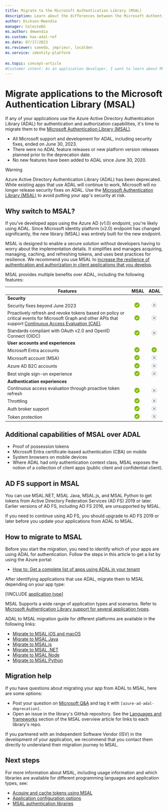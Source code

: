 ```yaml
---
title: Migrate to the Microsoft Authentication Library (MSAL)
description: Learn about the differences between the Microsoft Authentication Library (MSAL) and Azure AD Authentication Library (ADAL) and how to migrate to MSAL.
author: Dickson-Mwendia
manager: CelesteDG
ms.author: dmwendia
ms.custom: has-adal-ref
ms.date: 07/17/2023
ms.reviewer: saeeda, jmprieur, localden
ms.service: identity-platform

ms.topic: concept-article
#Customer intent: As an application developer, I want to learn about MSAL so I can migrate my ADAL applications to MSAL.
---
```


# Migrate applications to the Microsoft Authentication Library (MSAL)

If any of your applications use the Azure Active Directory Authentication Library (ADAL) for authentication and authorization capabilities, it's time to migrate them to the [Microsoft Authentication Library (MSAL)](/entra/msal).

- All Microsoft support and development for ADAL, including security fixes, ended on June 30, 2023.
- There were no ADAL feature releases or new platform version releases planned prior to the deprecation date.
- No new features have been added to ADAL since June 30, 2020.

> [!WARNING]
> Azure Active Directory Authentication Library (ADAL) has been deprecated. While existing apps that use ADAL will continue to work, Microsoft will no longer release security fixes on ADAL. Use the [Microsoft Authentication Library (MSAL)](/entra/msal/) to avoid putting your app's security at risk.

## Why switch to MSAL?

If you've developed apps using the Azure AD (v1.0) endpoint, you're likely using ADAL. Since Microsoft identity platform (v2.0) endpoint has changed significantly, the new library (MSAL) was entirely built for the new endpoint.

MSAL is designed to enable a secure solution without developers having to worry about the implementation details. It simplifies and manages acquiring, managing, caching, and refreshing tokens, and uses best practices for resilience. We recommend you use MSAL to [increase the resilience of authentication and authorization in client applications that you develop](~/architecture/resilience-client-app.md?tabs=csharp#use-the-microsoft-authentication-library-msal).

MSAL provides multiple benefits over ADAL, including the following features: 

|Features|MSAL|ADAL|
|---------|---------|---------|
|**Security**|||
|Security fixes beyond June 2023|![Security fixes beyond June 2023 - MSAL provides the feature][y]|![Security fixes beyond June 2023 - ADAL doesn't provide the feature][n]|
| Proactively refresh and revoke tokens based on policy or critical events for Microsoft Graph and other APIs that support [Continuous Access Evaluation (CAE)](app-resilience-continuous-access-evaluation.md).|![Proactively refresh and revoke tokens based on policy or critical events for Microsoft Graph and other APIs that support Continuous Access Evaluation (CAE) - MSAL provides the feature][y]|![Proactively refresh and revoke tokens based on policy or critical events for Microsoft Graph and other APIs that support Continuous Access Evaluation (CAE) - ADAL doesn't provide the feature][n]|
| Standards compliant with OAuth v2.0 and OpenID Connect (OIDC) |![Standards compliant with OAuth v2.0 and OpenID Connect (OIDC) - MSAL provides the feature][y]|![Standards compliant with OAuth v2.0 and OpenID Connect (OIDC) - ADAL doesn't provide the feature][n]|
|**User accounts and experiences**|||
|Microsoft Entra accounts|![Microsoft Entra accounts - MSAL provides the feature][y]|![Microsoft Entra accounts - ADAL provides the feature][y]|
| Microsoft account (MSA) |![Microsoft account (MSA) - MSAL provides the feature][y]|![Microsoft account (MSA) - ADAL doesn't provide the feature][n]|
| Azure AD B2C accounts |![Azure AD B2C accounts - MSAL provides the feature][y]|![Azure AD B2C accounts - ADAL doesn't provide the feature][n]|
| Best single sign-on experience |![Best single sign-on experience - MSAL provides the feature][y]|![Best single sign-on experience - ADAL doesn't provide the feature][n]|
|**Authentication experiences**|||
| Continuous access evaluation through proactive token refresh |![Proactive token renewal - MSAL provides the feature][y]|![Proactive token renewal - ADAL doesn't provide the feature][n]|
| Throttling |![Throttling - MSAL provides the feature][y]|![Throttling - ADAL doesn't provide the feature][n]|
|Auth broker support |![Device-based Conditional Access policy - MSAL has the feature built-in][y]|![Device-based Conditional Access policy - ADAL doesn't provide the feature][n]|
| Token protection|![Token protection - MSAL provides the feature][y]|![Token protection - ADAL doesn't provide the feature][n]|


## Additional capabilities of MSAL over ADAL

- Proof of possession tokens
- Microsoft Entra certificate-based authentication (CBA) on mobile
- System browsers on mobile devices
- Where ADAL had only authentication context class, MSAL exposes the notion of a collection of client apps (public client and confidential client).

## AD FS support in MSAL

You can use MSAL.NET, MSAL Java, MSAL.js, and MSAL Python to get tokens from Active Directory Federation Services (AD FS) 2019 or later. Earlier versions of AD FS, including AD FS 2016, are unsupported by MSAL.

If you need to continue using AD FS, you should upgrade to AD FS 2019 or later before you update your applications from ADAL to MSAL.

## How to migrate to MSAL

Before you start the migration, you need to identify which of your apps are using ADAL for authentication. Follow the steps in this article to get a list by using the Azure portal:
- [How to: Get a complete list of apps using ADAL in your tenant](./howto-get-list-of-all-auth-library-apps.md)

After identifying applications that use ADAL, migrate them to MSAL depending on your app type:

[!INCLUDE [application type](includes/adal-msal-migration.md)]

MSAL Supports a wide range of application types and scenarios. Refer to [Microsoft Authentication Library support for several application types](reference-v2-libraries.md#single-page-application-spa).

ADAL to MSAL migration guide for different platforms are available in the following links:

- [Migrate to MSAL iOS and macOS](/entra/msal/objc/migrate-objc-adal-msal)
- [Migrate to MSAL Java](/entra/msal/java/advanced/migrate-adal-msal-java)
- [Migrate to MSAL.js](msal-compare-msal-js-and-adal-js.md)
- [Migrate to MSAL .NET](/entra/msal/dotnet/how-to/msal-net-migration)
- [Migrate to MSAL Node](msal-node-migration.md)
- [Migrate to MSAL Python](/entra/msal/python/advanced/migrate-python-adal-msal)   

## Migration help

If you have questions about migrating your app from ADAL to MSAL, here are some options:

- Post your question on [Microsoft Q&A](/answers/topics/azure-ad-adal-deprecation.html) and tag it with `[azure-ad-adal-deprecation]`.
- Open an issue in the library's GitHub repository. See the [Languages and frameworks](msal-overview.md#msal-languages-and-frameworks) section of the MSAL overview article for links to each library's repo.

If you partnered with an Independent Software Vendor (ISV) in the development of your application, we recommend that you contact them directly to understand their migration journey to MSAL.

## Next steps

For more information about MSAL, including usage information and which libraries are available for different programming languages and application types, see:

- [Acquire and cache tokens using MSAL](msal-acquire-cache-tokens.md)
- [Application configuration options](msal-client-application-configuration.md)
- [MSAL authentication libraries](reference-v2-libraries.md)

<!--
 ![X indicating no.][n] | ![Green check mark.][y] | ![Green check mark.][y] | -- |
-->
[y]: media/common/yes.png
[n]: media/common/no.png
